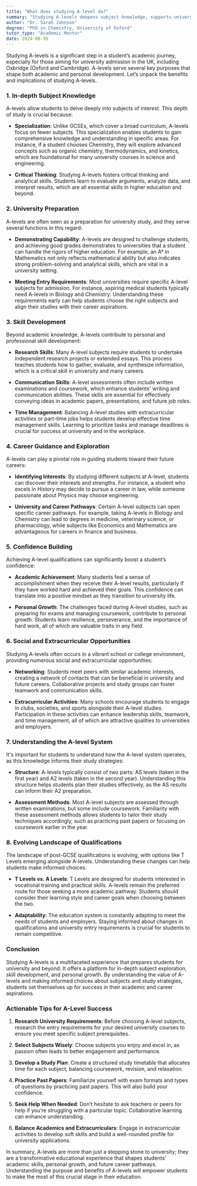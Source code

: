 ```yaml
---
title: "What does studying A-level do?"
summary: "Studying A-levels deepens subject knowledge, supports university admission, and fosters academic and personal development for future success."
author: "Dr. Sarah Johnson"
degree: "PhD in Chemistry, University of Oxford"
tutor_type: "Academic Mentor"
date: 2024-08-30
---
```


Studying A-levels is a significant step in a student’s academic journey, especially for those aiming for university admission in the UK, including Oxbridge (Oxford and Cambridge). A-levels serve several key purposes that shape both academic and personal development. Let’s unpack the benefits and implications of studying A-levels.

### 1. In-depth Subject Knowledge

A-levels allow students to delve deeply into subjects of interest. This depth of study is crucial because:

- **Specialization**: Unlike GCSEs, which cover a broad curriculum, A-levels focus on fewer subjects. This specialization enables students to gain comprehensive knowledge and understanding in specific areas. For instance, if a student chooses Chemistry, they will explore advanced concepts such as organic chemistry, thermodynamics, and kinetics, which are foundational for many university courses in science and engineering.
  
- **Critical Thinking**: Studying A-levels fosters critical thinking and analytical skills. Students learn to evaluate arguments, analyze data, and interpret results, which are all essential skills in higher education and beyond.

### 2. University Preparation

A-levels are often seen as a preparation for university study, and they serve several functions in this regard:

- **Demonstrating Capability**: A-levels are designed to challenge students, and achieving good grades demonstrates to universities that a student can handle the rigors of higher education. For example, an A* in Mathematics not only reflects mathematical ability but also indicates strong problem-solving and analytical skills, which are vital in a university setting.

- **Meeting Entry Requirements**: Most universities require specific A-level subjects for admission. For instance, aspiring medical students typically need A-levels in Biology and Chemistry. Understanding these requirements early can help students choose the right subjects and align their studies with their career aspirations.

### 3. Skill Development

Beyond academic knowledge, A-levels contribute to personal and professional skill development:

- **Research Skills**: Many A-level subjects require students to undertake independent research projects or extended essays. This process teaches students how to gather, evaluate, and synthesize information, which is a critical skill in university and many careers.

- **Communication Skills**: A-level assessments often include written examinations and coursework, which enhance students' writing and communication abilities. These skills are essential for effectively conveying ideas in academic papers, presentations, and future job roles.

- **Time Management**: Balancing A-level studies with extracurricular activities or part-time jobs helps students develop effective time management skills. Learning to prioritize tasks and manage deadlines is crucial for success at university and in the workplace.

### 4. Career Guidance and Exploration

A-levels can play a pivotal role in guiding students toward their future careers:

- **Identifying Interests**: By studying different subjects at A-level, students can discover their interests and strengths. For instance, a student who excels in History may decide to pursue a career in law, while someone passionate about Physics may choose engineering.

- **University and Career Pathways**: Certain A-level subjects can open specific career pathways. For example, taking A-levels in Biology and Chemistry can lead to degrees in medicine, veterinary science, or pharmacology, while subjects like Economics and Mathematics are advantageous for careers in finance and business.

### 5. Confidence Building

Achieving A-level qualifications can significantly boost a student’s confidence:

- **Academic Achievement**: Many students feel a sense of accomplishment when they receive their A-level results, particularly if they have worked hard and achieved their goals. This confidence can translate into a positive mindset as they transition to university life.

- **Personal Growth**: The challenges faced during A-level studies, such as preparing for exams and managing coursework, contribute to personal growth. Students learn resilience, perseverance, and the importance of hard work, all of which are valuable traits in any field.

### 6. Social and Extracurricular Opportunities

Studying A-levels often occurs in a vibrant school or college environment, providing numerous social and extracurricular opportunities:

- **Networking**: Students meet peers with similar academic interests, creating a network of contacts that can be beneficial in university and future careers. Collaborative projects and study groups can foster teamwork and communication skills.

- **Extracurricular Activities**: Many schools encourage students to engage in clubs, societies, and sports alongside their A-level studies. Participation in these activities can enhance leadership skills, teamwork, and time management, all of which are attractive qualities to universities and employers.

### 7. Understanding the A-level System

It's important for students to understand how the A-level system operates, as this knowledge informs their study strategies:

- **Structure**: A-levels typically consist of two parts: AS levels (taken in the first year) and A2 levels (taken in the second year). Understanding this structure helps students plan their studies effectively, as the AS results can inform their A2 preparation.

- **Assessment Methods**: Most A-level subjects are assessed through written examinations, but some include coursework. Familiarity with these assessment methods allows students to tailor their study techniques accordingly, such as practicing past papers or focusing on coursework earlier in the year.

### 8. Evolving Landscape of Qualifications

The landscape of post-GCSE qualifications is evolving, with options like T Levels emerging alongside A-levels. Understanding these changes can help students make informed choices:

- **T Levels vs. A Levels**: T Levels are designed for students interested in vocational training and practical skills. A-levels remain the preferred route for those seeking a more academic pathway. Students should consider their learning style and career goals when choosing between the two.

- **Adaptability**: The education system is constantly adapting to meet the needs of students and employers. Staying informed about changes in qualifications and university entry requirements is crucial for students to remain competitive.

### Conclusion

Studying A-levels is a multifaceted experience that prepares students for university and beyond. It offers a platform for in-depth subject exploration, skill development, and personal growth. By understanding the value of A-levels and making informed choices about subjects and study strategies, students set themselves up for success in their academic and career aspirations.

### Actionable Tips for A-Level Success

1. **Research University Requirements**: Before choosing A-level subjects, research the entry requirements for your desired university courses to ensure you meet specific subject prerequisites.

2. **Select Subjects Wisely**: Choose subjects you enjoy and excel in, as passion often leads to better engagement and performance.

3. **Develop a Study Plan**: Create a structured study timetable that allocates time for each subject, balancing coursework, revision, and relaxation.

4. **Practice Past Papers**: Familiarize yourself with exam formats and types of questions by practicing past papers. This will also build your confidence.

5. **Seek Help When Needed**: Don’t hesitate to ask teachers or peers for help if you’re struggling with a particular topic. Collaborative learning can enhance understanding.

6. **Balance Academics and Extracurriculars**: Engage in extracurricular activities to develop soft skills and build a well-rounded profile for university applications.

In summary, A-levels are more than just a stepping stone to university; they are a transformative educational experience that shapes students' academic skills, personal growth, and future career pathways. Understanding the purpose and benefits of A-levels will empower students to make the most of this crucial stage in their education.
    